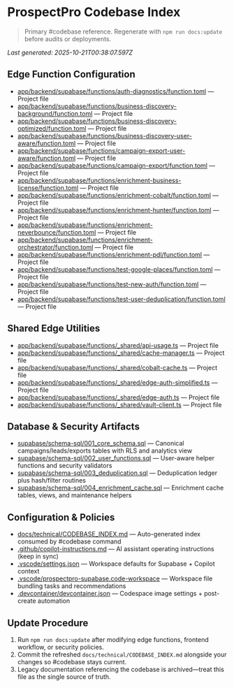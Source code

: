 # ProspectPro Codebase Index

> Primary #codebase reference. Regenerate with `npm run docs:update` before audits or deployments.

_Last generated: 2025-10-21T00:38:07.597Z_

## Edge Function Configuration

- [app/backend/supabase/functions/auth-diagnostics/function.toml](app/backend/supabase/functions/auth-diagnostics/function.toml) — Project file
- [app/backend/supabase/functions/business-discovery-background/function.toml](app/backend/supabase/functions/business-discovery-background/function.toml) — Project file
- [app/backend/supabase/functions/business-discovery-optimized/function.toml](app/backend/supabase/functions/business-discovery-optimized/function.toml) — Project file
- [app/backend/supabase/functions/business-discovery-user-aware/function.toml](app/backend/supabase/functions/business-discovery-user-aware/function.toml) — Project file
- [app/backend/supabase/functions/campaign-export-user-aware/function.toml](app/backend/supabase/functions/campaign-export-user-aware/function.toml) — Project file
- [app/backend/supabase/functions/campaign-export/function.toml](app/backend/supabase/functions/campaign-export/function.toml) — Project file
- [app/backend/supabase/functions/enrichment-business-license/function.toml](app/backend/supabase/functions/enrichment-business-license/function.toml) — Project file
- [app/backend/supabase/functions/enrichment-cobalt/function.toml](app/backend/supabase/functions/enrichment-cobalt/function.toml) — Project file
- [app/backend/supabase/functions/enrichment-hunter/function.toml](app/backend/supabase/functions/enrichment-hunter/function.toml) — Project file
- [app/backend/supabase/functions/enrichment-neverbounce/function.toml](app/backend/supabase/functions/enrichment-neverbounce/function.toml) — Project file
- [app/backend/supabase/functions/enrichment-orchestrator/function.toml](app/backend/supabase/functions/enrichment-orchestrator/function.toml) — Project file
- [app/backend/supabase/functions/enrichment-pdl/function.toml](app/backend/supabase/functions/enrichment-pdl/function.toml) — Project file
- [app/backend/supabase/functions/test-google-places/function.toml](app/backend/supabase/functions/test-google-places/function.toml) — Project file
- [app/backend/supabase/functions/test-new-auth/function.toml](app/backend/supabase/functions/test-new-auth/function.toml) — Project file
- [app/backend/supabase/functions/test-user-deduplication/function.toml](app/backend/supabase/functions/test-user-deduplication/function.toml) — Project file

## Shared Edge Utilities

- [app/backend/supabase/functions/_shared/api-usage.ts](app/backend/supabase/functions/_shared/api-usage.ts) — Project file
- [app/backend/supabase/functions/_shared/cache-manager.ts](app/backend/supabase/functions/_shared/cache-manager.ts) — Project file
- [app/backend/supabase/functions/_shared/cobalt-cache.ts](app/backend/supabase/functions/_shared/cobalt-cache.ts) — Project file
- [app/backend/supabase/functions/_shared/edge-auth-simplified.ts](app/backend/supabase/functions/_shared/edge-auth-simplified.ts) — Project file
- [app/backend/supabase/functions/_shared/edge-auth.ts](app/backend/supabase/functions/_shared/edge-auth.ts) — Project file
- [app/backend/supabase/functions/_shared/vault-client.ts](app/backend/supabase/functions/_shared/vault-client.ts) — Project file

## Database & Security Artifacts

- [supabase/schema-sql/001_core_schema.sql](supabase/schema-sql/001_core_schema.sql) — Canonical campaigns/leads/exports tables with RLS and analytics view
- [supabase/schema-sql/002_user_functions.sql](supabase/schema-sql/002_user_functions.sql) — User-aware helper functions and security validators
- [supabase/schema-sql/003_deduplication.sql](supabase/schema-sql/003_deduplication.sql) — Deduplication ledger plus hash/filter routines
- [supabase/schema-sql/004_enrichment_cache.sql](supabase/schema-sql/004_enrichment_cache.sql) — Enrichment cache tables, views, and maintenance helpers

## Configuration & Policies

- [docs/technical/CODEBASE_INDEX.md](docs/technical/CODEBASE_INDEX.md) — Auto-generated index consumed by #codebase command
- [.github/copilot-instructions.md](.github/copilot-instructions.md) — AI assistant operating instructions (keep in sync)
- [.vscode/settings.json](.vscode/settings.json) — Workspace defaults for Supabase + Copilot context
- [.vscode/prospectpro-supabase.code-workspace](.vscode/prospectpro-supabase.code-workspace) — Workspace file bundling tasks and recommendations
- [.devcontainer/devcontainer.json](.devcontainer/devcontainer.json) — Codespace image settings + post-create automation

## Update Procedure

1. Run `npm run docs:update` after modifying edge functions, frontend workflow, or security policies.
2. Commit the refreshed `docs/technical/CODEBASE_INDEX.md` alongside your changes so #codebase stays current.
3. Legacy documentation referencing the codebase is archived—treat this file as the single source of truth.
